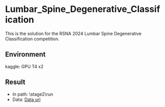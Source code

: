 # Lumbar_Spine_Degenerative_Classification

This is the solution for the RSNA 2024 Lumbar Spine Degenerative Classification competition.

## Environment
kaggle: GPU T4 x2

## Result
- In path: \stage2\run
- Data: [Data url](https://drive.google.com/drive/folders/1Ov3dR3rESIa1AjJNIQKTCmyp1t-1aUcG)
